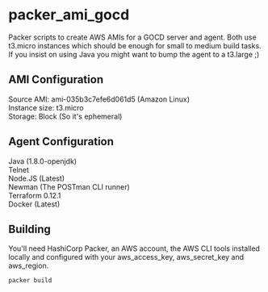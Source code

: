 # packer_ami_gocd

Packer scripts to create AWS AMIs for a GOCD server and agent.  Both use t3.micro instances which should be enough for small to medium build tasks.  If you insist on using Java you might want to bump the agent to a t3.large ;)

## AMI Configuration

Source AMI: ami-035b3c7efe6d061d5 (Amazon Linux)<br/>
Instance size: t3.micro<br/>
Storage: Block (So it's ephemeral)<br/>

## Agent Configuration

Java (1.8.0-openjdk)<br/>
Telnet<br/>
Node.JS (Latest)<br/>
Newman (The POSTman CLI runner)<br/>
Terraform 0.12.1<br/>
Docker (Latest)<br/>

## Building

You'll need HashiCorp Packer, an AWS account, the AWS CLI tools installed locally and configured with your aws_access_key, aws_secret_key and aws_region.

```bash
packer build
```